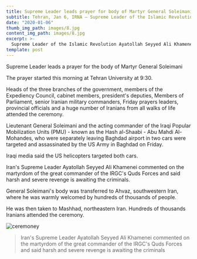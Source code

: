 ```yaml
---
title: Supreme Leader leads prayer for body of Martyr General Soleimani
subtitle: Tehran, Jan 6, IRNA – Supreme Leader of the Islamic Revolution Ayatollah Seyyed Ali Khamenei on Monday led mass prayers for the beloved Martyr Lieutenant-General Qasem Soleimani.
date: "2020-01-06"
thumb_img_path: images/8.jpg
content_img_path: images/8.jpg
excerpt: >-
  Supreme Leader of the Islamic Revolution Ayatollah Seyyed Ali Khamenei on Monday led mass prayers for the beloved Martyr Lieutenant-General Qasem Soleimani.
template: post
---
```


Supreme Leader leads a prayer for the body of Martyr General Soleimani

The prayer started this morning at Tehran University at 9:30.

Heads of the three branches of the government, members of the Expediency Council, cabinet members, president's deputies, Members of Parliament, senior Iranian military commanders, Friday prayers leaders, provincial officials and a huge number of Iranians from all walks of life attended the ceremony.

Lieutenant General Soleimani and the acting commander of the Iraqi Popular Mobilization Units (PMU) - known as the Hash al-Shaabi - Abu Mahdi Al-Mohandes, who were separately leaving Baghdad airport in two cars were targeted and assassinated by the US Army in Baghdad on Friday.

Iraqi media said the US helicopters targeted both cars.

Iran's Supreme Leader Ayatollah Seyyed Ali Khamenei commented on the martyrdom of the great commander of the IRGC's Quds Forces and said harsh and severe revenge is awaiting the criminals.

General Soleimani's body was transferred to Ahvaz, southwestern Iran, where he was warmly welcomed by hundreds of thousands of people.

He was then taken to Mashhad, northeastern Iran. Hundreds of thousands Iranians attended the ceremony.

![ceremoney](/images/10.jpg)

> Iran's Supreme Leader Ayatollah Seyyed Ali Khamenei commented on the martyrdom of the great commander of the IRGC's Quds Forces and said harsh and severe revenge is awaiting the criminals

